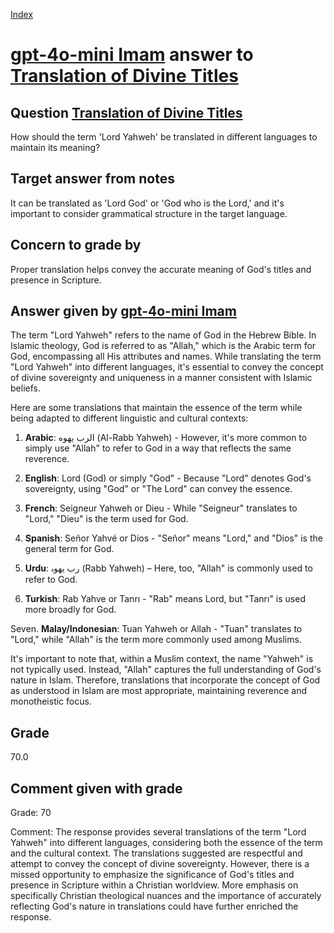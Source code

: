 
[Index](../../index.md)
# [gpt-4o-mini Imam](../../answering_models/gpt-4o-mini_Imam.md) answer to [Translation of Divine Titles](../../questions/Translation_of_Divine_Titles.md)

## Question [Translation of Divine Titles](../../questions/Translation_of_Divine_Titles.md)
How should the term 'Lord Yahweh' be translated in different languages to maintain its meaning?

## Target answer from notes
It can be translated as 'Lord God' or 'God who is the Lord,' and it's important to consider grammatical structure in the target language.

## Concern to grade by
Proper translation helps convey the accurate meaning of God's titles and presence in Scripture.

## Answer given by [gpt-4o-mini Imam](../../answering_models/gpt-4o-mini_Imam.md)
The term "Lord Yahweh" refers to the name of God in the Hebrew Bible. In Islamic theology, God is referred to as "Allah," which is the Arabic term for God, encompassing all His attributes and names. While translating the term "Lord Yahweh" into different languages, it's essential to convey the concept of divine sovereignty and uniqueness in a manner consistent with Islamic beliefs.

Here are some translations that maintain the essence of the term while being adapted to different linguistic and cultural contexts:

1. **Arabic**: الرب يهوه (Al-Rabb Yahweh) - However, it's more common to simply use "Allah" to refer to God in a way that reflects the same reverence.
  
2. **English**: Lord (God) or simply "God" - Because "Lord" denotes God's sovereignty, using "God" or "The Lord" can convey the essence.

3. **French**: Seigneur Yahweh or Dieu - While "Seigneur" translates to "Lord," "Dieu" is the term used for God.

4. **Spanish**: Señor Yahvé or Dios - "Señor" means "Lord," and "Dios" is the general term for God.

5. **Urdu**: رب یهوہ (Rabb Yahweh) – Here, too, "Allah" is commonly used to refer to God.

6. **Turkish**: Rab Yahve or Tanrı - "Rab" means Lord, but "Tanrı" is used more broadly for God.

Seven. **Malay/Indonesian**: Tuan Yahweh or Allah - "Tuan" translates to "Lord," while "Allah" is the term more commonly used among Muslims.

It's important to note that, within a Muslim context, the name "Yahweh" is not typically used. Instead, "Allah" captures the full understanding of God's nature in Islam. Therefore, translations that incorporate the concept of God as understood in Islam are most appropriate, maintaining reverence and monotheistic focus.

## Grade
70.0

## Comment given with grade
Grade: 70

Comment: The response provides several translations of the term "Lord Yahweh" into different languages, considering both the essence of the term and the cultural context. The translations suggested are respectful and attempt to convey the concept of divine sovereignty. However, there is a missed opportunity to emphasize the significance of God's titles and presence in Scripture within a Christian worldview. More emphasis on specifically Christian theological nuances and the importance of accurately reflecting God's nature in translations could have further enriched the response.
